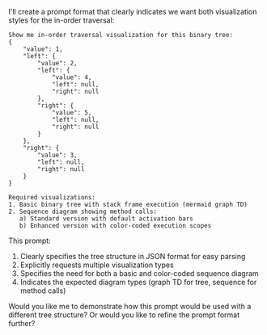 I'll create a prompt format that clearly indicates we want both visualization styles for the in-order traversal:

```
Show me in-order traversal visualization for this binary tree:
{
    "value": 1,
    "left": {
        "value": 2,
        "left": {
            "value": 4,
            "left": null,
            "right": null
        },
        "right": {
            "value": 5,
            "left": null,
            "right": null
        }
    },
    "right": {
        "value": 3,
        "left": null,
        "right": null
    }
}

Required visualizations:
1. Basic binary tree with stack frame execution (mermaid graph TD)
2. Sequence diagram showing method calls:
   a) Standard version with default activation bars
   b) Enhanced version with color-coded execution scopes
```

This prompt:
1. Clearly specifies the tree structure in JSON format for easy parsing
2. Explicitly requests multiple visualization types
3. Specifies the need for both a basic and color-coded sequence diagram
4. Indicates the expected diagram types (graph TD for tree, sequence for method calls)

Would you like me to demonstrate how this prompt would be used with a different tree structure? Or would you like to refine the prompt format further?